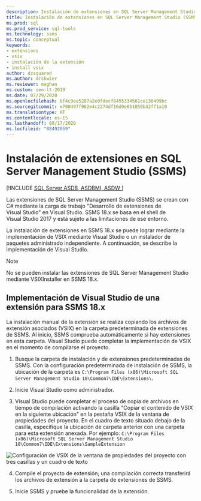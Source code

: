 ```yaml
---
description: Instalación de extensiones en SQL Server Management Studio (SSMS)
title: Instalación de extensiones en SQL Server Management Studio (SSMS)
ms.prod: sql
ms.prod_service: sql-tools
ms.technology: ssms
ms.topic: conceptual
keywords:
- extensions
- vsix
- instalación de la extensión
- install vsix
author: dzsquared
ms.author: drskwier
ms.reviewer: maghan
ms.custom: seo-lt-2019
ms.date: 07/29/2020
ms.openlocfilehash: bf4c9ee5287a2e0fdecf8455334561ce130499bc
ms.sourcegitcommit: e700497f962e4c2274df16d9e651059b42ff1a10
ms.translationtype: HT
ms.contentlocale: es-ES
ms.lasthandoff: 08/17/2020
ms.locfileid: "88492059"
---
```

# <a name="install-extensions-in-sql-server-management-studio-ssms"></a>Instalación de extensiones en SQL Server Management Studio (SSMS)

[!INCLUDE [SQL Server ASDB, ASDBMI, ASDW ](../includes/applies-to-version/sql-asdb-asdbmi-asa.md)]

Las extensiones de SQL Server Management Studio (SSMS) se crean con C# mediante la carga de trabajo "Desarrollo de extensiones de Visual Studio" en Visual Studio. SSMS 18.x se basa en el shell de Visual Studio 2017 y está sujeto a las limitaciones de ese entorno.

La instalación de extensiones en SSMS 18.x se puede lograr mediante la implementación de VSIX mediante Visual Studio o un instalador de paquetes administrado independiente.  A continuación, se describe la implementación de Visual Studio.

> [!NOTE]
> No se pueden instalar las extensiones de SQL Server Management Studio mediante VSIXInstaller en SSMS 18.x.
  
## <a name="visual-studio-deployment-of-an-extension-for-ssms-18x"></a>Implementación de Visual Studio de una extensión para SSMS 18.x

La instalación manual de la extensión se realiza copiando los archivos de extensión asociados (VSIX) en la carpeta predeterminada de extensiones de SSMS.  Al inicio, SSMS comprueba automáticamente si hay extensiones en esta carpeta.  Visual Studio puede completar la implementación de VSIX en el momento de compilarse el proyecto. 

  
1.  Busque la carpeta de instalación y de extensiones predeterminadas de SSMS.  Con la configuración predeterminada de instalación de SSMS, la ubicación de la carpeta es ```C:\Program Files (x86)\Microsoft SQL Server Management Studio 18\Common7\IDE\Extensions\```.  


2. Inicie Visual Studio como administrador.

3.  Visual Studio puede completar el proceso de copia de archivos en tiempo de compilación activando la casilla "Copiar el contenido de VSIX en la siguiente ubicación" en la pestaña VSIX de la ventana de propiedades del proyecto. En el cuadro de texto situado debajo de la casilla, especifique la ubicación de carpeta anterior con una carpeta para esta extensión anexada.  Por ejemplo: ```C:\Program Files (x86)\Microsoft SQL Server Management Studio 18\Common7\IDE\Extensions\SampleExtension```
  
![Configuración de VSIX de la ventana de propiedades del proyecto con tres casillas y un cuadro de texto](./media/install-extensions/vsix_ssms.png)

4. Compile el proyecto de extensión; una compilación correcta transferirá los archivos de extensión a la carpeta de extensiones de SSMS.

5.  Inicie SSMS y pruebe la funcionalidad de la extensión.
  
